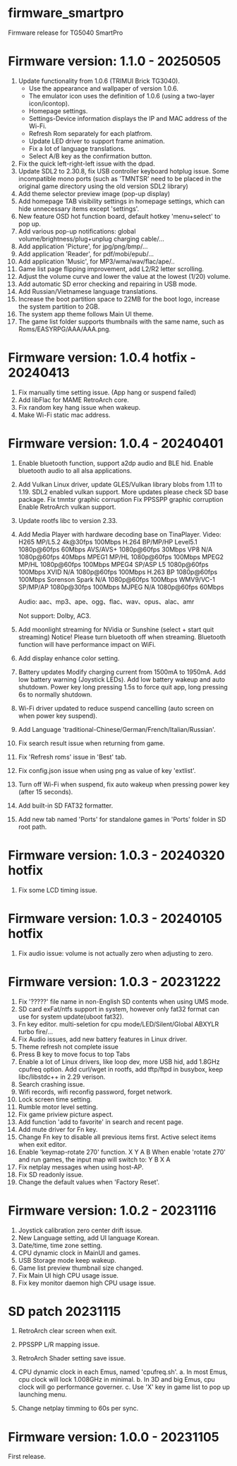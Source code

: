 # firmware_smartpro
Firmware release for TG5040 SmartPro

Firmware version: 1.1.0 - 20250505
=================================
1. Update functionality from 1.0.6 (TRIMUI Brick TG3040).
   - Use the appearance and wallpaper of version 1.0.6.
   - The emulator icon uses the definition of 1.0.6 (using a two-layer icon/icontop).
   - Homepage settings.
   - Settings-Device information displays the IP and MAC address of the Wi-Fi.
   - Refresh Rom separately for each platfrom.
   - Update LED driver to support frame animation.
   - Fix a lot of language translations.
   - Select A/B key as the confirmation button.
3. Fix the quick left-right-left issue with the dpad.
4. Update SDL2 to 2.30.8, fix USB controller keyboard hotplug issue.
   Some incompatible mono ports (such as 'TMNTSR' need to be placed in the original game directory using the old version SDL2 library)
5. Add theme selector preview image (pop-up display)
6. Add homepage TAB visibility settings in homepage settings, which can hide unnecessary items except 'settings'.
7. New feature OSD hot function board, default hotkey 'menu+select' to pop up.
8. Add various pop-up notifications: global volume/brightness/plug+unplug charging cable/...
9. Add application 'Picture', for jpg/png/bmp/...
10. Add application 'Reader', for pdf/mobi/epub/...
11. Add application 'Music', for MP3/wma/wav/flac/ape/..
12. Game list page flipping improvement, add L2/R2 letter scrolling.
13. Adjust the volume curve and lower the value at the lowest (1/20) volume.
14. Add automatic SD error checking and repairing in USB mode.
15. Add Russian/Vietnamese language translations.
16. Increase the boot partition space to 22MB for the boot logo, increase the system partition to 2GB.
17. The system app theme follows Main UI theme.
18. The game list folder supports thumbnails with the same name, such as Roms/EASYRPG/AAA/AAA.png.


Firmware version: 1.0.4 hotfix - 20240413
=================================
1. Fix manually time setting issue. (App hang or suspend failed)
2. Add libFlac for MAME RetroArch core.
3. Fix random key hang issue when wakeup.
4. Make Wi-Fi static mac address.

Firmware version: 1.0.4 - 20240401
=================================
1. Enable bluetooth function, support a2dp audio and BLE hid. Enable bluetooth audio to all alsa applications.
2. Add Vulkan Linux driver, update GLES/Vulkan library blobs from 1.11 to 1.19.
   SDL2 enabled vulkan support.
   More updates please check SD base package.
      Fix tmntsr graphic corruption
      Fix PPSSPP graphic corruption
      Enable RetroArch vulkan support.

3. Update rootfs libc to version 2.33.
4. Add Media Player with hardware decoding base on TinaPlayer.
   Video:
      H265 MP/L5.2 4k@30fps 100Mbps
      H.264 BP/MP/HP Level5.1 1080p@60fps 60Mbps
      AVS/AVS+ 1080p@60fps 30Mbps
      VP8 N/A 1080p@60fps 40Mbps
      MPEG1 MP/HL 1080p@60fps 100Mbps
      MPEG2 MP/HL 1080p@60fps 100Mbps
      MPEG4 SP/ASP L5 1080p@60fps 100Mbps
      XVID N/A 1080p@60fps 100Mbps
      H.263 BP 1080p@60fps 100Mbps
      Sorenson Spark N/A 1080p@60fps 100Mbps
      WMV9/VC-1 SP/MP/AP 1080p@30fps 100Mbps
      MJPEG N/A 1080p@60fps 60Mbps

   Audio:
      aac、mp3、ape、ogg、flac、wav、opus、alac、amr

   Not support:
      Dolby, AC3.

5. Add moonlight streaming for NVidia or Sunshine (select + start quit streaming)
    Notice!  Please turn bluetooth off when streaming. Bluetooth function will have performance impact on WiFi.

6. Add display enhance color setting.
7. Battery updates
      Modify charging current from 1500mA to 1950mA. 
      Add low battery warning (Joystick LEDs).
      Add low battery wakeup and auto shutdown.
      Power key long pressing 1.5s to force quit app, long pressing 6s to normally shutdown.

8. Wi-Fi driver updated to reduce suspend cancelling (auto screen on when power key suspend).
9. Add Language 'traditional-Chinese/German/French/Italian/Russian'.
10. Fix search result issue when returning from game.
11. Fix 'Refresh roms' issue in 'Best' tab.
12. Fix config.json issue when using png as value of key 'extlist'.
13. Turn off Wi-Fi when suspend, fix auto wakeup when pressing power key (after 15 seconds).
14. Add built-in SD FAT32 formatter.
15. Add new tab named 'Ports' for standalone games in 'Ports' folder in SD root path.


Firmware version: 1.0.3 - 20240320 hotfix
=================================
1. Fix some LCD timing issue.


Firmware version: 1.0.3 - 20240105 hotfix
=================================
1. Fix audio issue: volume is not actually zero when adjusting to zero.


Firmware version: 1.0.3 - 20231222
=================================
1. Fix '?????' file name in non-English SD contents when using UMS mode.
2. SD card exFat/ntfs support in system, however only fat32 format can use for system update(uboot fat32).
3. Fn key editor. multi-seletion for cpu mode/LED/Silent/Global ABXYLR turbo fire/...
4. Fix Audio issues, add new battery features in Linux driver.
5. Theme refresh not complete issue
6. Press B key to move focus to top Tabs
7. Enable a lot of Linux drivers, like loop dev, more USB hid, add 1.8GHz cpufreq option.
   Add curl/wget in rootfs, add tftp/ftpd in busybox, keep libc/libstdc++ in 2.29 verison.
8. Search crashing issue.
9. Wifi records, wifi reconfig password, forget network.
10. Lock screen time setting.
11. Rumble motor level setting.
12. Fix game priview picture aspect.
13. Add function 'add to favorite' in search and recent page.
14. Add mute driver for Fn key.
15. Change Fn key to disable all previous items first. Active select items when exit editor.
16. Enable 'keymap-rotate 270' function.
         X
      Y     A
         B
      When enable 'rotate 270' and run games, the input map will switch to:
         Y
      B     X
         A
17. Fix netplay messages when using host-AP.
18. Fix SD readonly issue.
19. Change the default values when 'Factory Reset'.


Firmware version: 1.0.2 - 20231116
=================================
1. Joystick calibration zero center drift issue.
2. New Language setting, add UI language Korean.
3. Date/time, time zone setting.
4. CPU dynamic clock in MainUI and games.
5. USB Storage mode keep wakeup.
6. Game list preview thumbnail size changed.
7. Fix Main UI high CPU usage issue.
8. Fix key monitor daemon high CPU usage issue.

SD patch 20231115
=================================
1. RetroArch clear screen when exit.
2. PPSSPP L/R mapping issue.
3. RetroArch Shader setting save issue.
4. CPU dynamic clock in each Emus, named 'cpufreq.sh'.
   a. In most Emus, cpu clock will lock 1.008GHz in minimal.
   b. In 3D and big Emus, cpu clock will go performance governer.
   c. Use 'X' key in game list to pop up launching menu.

5. Change netplay timming to 60s per sync.




Firmware version: 1.0.0 - 20231105
=================================
First release.
